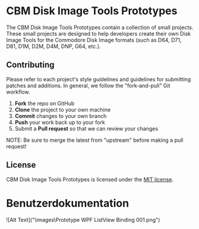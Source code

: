 # CBM Disk Image Tools Prototypes

The CBM Disk Image Tools Prototypes contain a collection of small projects. These small projects are designed to help developers create their own Disk Image Tools for the Commodore Disk Image formats (such as D64, D71, D81, D1M, D2M, D4M, DNP, G64, etc.).

## Contributing

Please refer to each project's style guidelines and guidelines for submitting patches and additions. In general, we follow the "fork-and-pull" Git workflow.

 1. **Fork** the repo on GitHub
 2. **Clone** the project to your own machine
 3. **Commit** changes to your own branch
 4. **Push** your work back up to your fork
 5. Submit a **Pull request** so that we can review your changes

NOTE: Be sure to merge the latest from "upstream" before making a pull request!

## License

CBM Disk Image Tools Prototypes is licensed under the [MIT license](LICENSE).

# Benutzerdokumentation

![Alt Text]("\images\Prototype WPF ListView Binding 001.png")